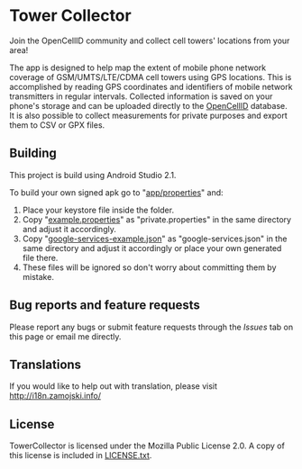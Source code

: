 # Tower Collector
Join the OpenCellID community and collect cell towers' locations from your area!

The app is designed to help map the extent of mobile phone network coverage of GSM/UMTS/LTE/CDMA cell towers using GPS locations. This is accomplished by reading GPS coordinates and identifiers of mobile network transmitters in regular intervals. Collected information is saved on your phone's storage and can be uploaded directly to the [OpenCellID](http://opencellid.org) database. It is also possible to collect measurements for private purposes and export them to CSV or GPX files.


## Building
This project is build using Android Studio 2.1.

To build your own signed apk go to "[app/properties](app/properties)" and:

 1. Place your keystore file inside the folder.
 2. Copy "[example.properties](app/properties/example.properties)" as "private.properties" in the same directory and adjust it accordingly.
 3. Copy "[google-services-example.json](app/google-services-example.json)" as "google-services.json" in the same directory and adjust it accordingly or place your own generated file there.
 4. These files will be ignored so don't worry about committing them by mistake.

## Bug reports and feature requests
Please report any bugs or submit feature requests through the *Issues* tab on this page or email me directly.

## Translations
If you would like to help out with translation, please visit http://i18n.zamojski.info/

## License
TowerCollector is licensed under the Mozilla Public License 2.0.  A copy of this license is included in [LICENSE.txt](LICENSE.txt).
